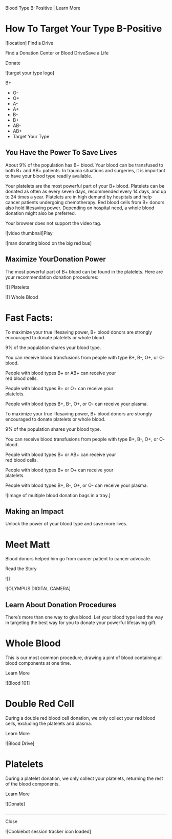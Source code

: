 Blood Type B-Positive | Learn More 

# How To Target Your Type B-Positive

 ![location]  Find a Drive

Find a Donation Center or Blood DriveSave a Life

Donate

![target your type logo]

B+

*   O-
*   O+
*   A-
*   A+
*   B-
*   B+
*   AB-
*   AB+
*   Target Your Type

## You Have the Power To Save Lives

About 9% of the population has B+ blood. Your blood can be transfused to both B+ and AB+ patients. In trauma situations and surgeries, it is important to have your blood type readily available.  
  
Your platelets are the most powerful part of your B+ blood. Platelets can be donated as often as every seven days, recommended every 14 days, and up to 24 times a year. Platelets are in high demand by hospitals and help cancer patients undergoing chemotherapy. Red blood cells from B+ donors also hold lifesaving power. Depending on hospital need, a whole blood donation might also be preferred. 

  Your browser does not support the video tag.

![video thumbnail]Play

![man donating blood on the big red bus]

## Maximize YourDonation Power

The most powerful part of B+ blood can be found in the platelets. Here are your recommendation donation procedures:

 ![] Platelets 

 ![] Whole Blood 

# Fast Facts:

 

To maximize your true lifesaving power, B+ blood donors are strongly encouraged to donate platelets or whole blood.

 

9% of the population shares your blood type.

 

You can receive blood transfusions from people with type B+, B-, O+, or O- blood.

 

People with blood types B+ or AB+ can receive your  
red blood cells.

 

People with blood types B+ or O+ can receive your  
platelets.

 

People with blood types B+, B-, O+, or O- can receive your plasma.

 

To maximize your true lifesaving power, B+ blood donors are strongly encouraged to donate platelets or whole blood.

9% of the population shares your blood type.

You can receive blood transfusions from people with type B+, B-, O+, or O- blood.

People with blood types B+ or AB+ can receive your  
red blood cells.

People with blood types B+ or O+ can receive your  
platelets.

People with blood types B+, B-, O+, or O- can receive your plasma.

![Image of multiple blood donation bags in a tray.]

## Making an Impact

Unlock the power of your blood type and save more lives.

# Meet Matt

Blood donors helped him go from cancer patient to cancer advocate.

Read the Story

 ![]

![OLYMPUS DIGITAL CAMERA]

## Learn About Donation Procedures

There’s more than one way to give blood. Let your blood type lead the way in targeting the best way for you to donate your powerful lifesaving gift.

# Whole Blood

This is our most common procedure, drawing a pint of blood containing all blood components at one time.

Learn More

![Blood 101]

# Double Red Cell

During a double red blood cell donation, we only collect your red blood cells, excluding the platelets and plasma.

Learn More

![Blood Drive]

# Platelets

During a platelet donation, we only collect your platelets, returning the rest of the blood components.

Learn More

![Donate]

##### 

* * *

 Close 

![Cookiebot session tracker icon loaded]